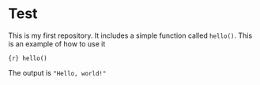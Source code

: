 # Test
This is my first repository. It includes a simple function called ``hello()``. This is an example of how to use it

``{r}
hello()
``

The output is ``"Hello, world!"``
